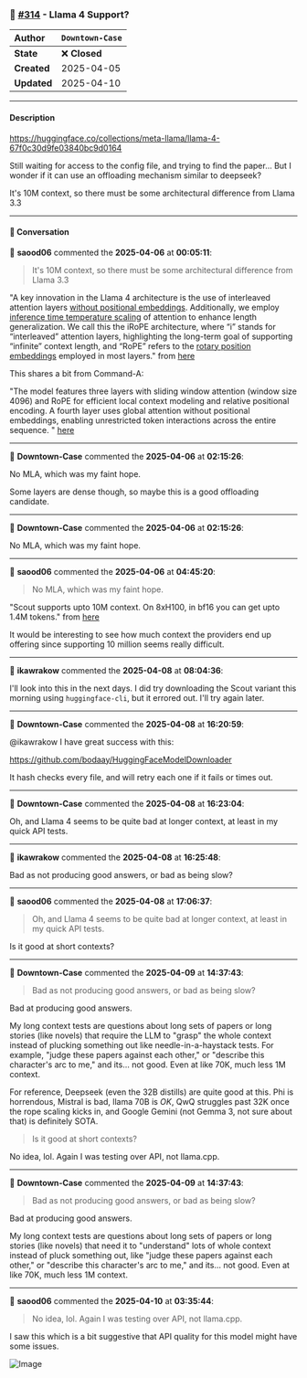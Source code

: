### 📝 [#314](https://github.com/ikawrakow/ik_llama.cpp/issues/314) - Llama 4 Support?

| **Author** | `Downtown-Case` |
| :--- | :--- |
| **State** | ❌ **Closed** |
| **Created** | 2025-04-05 |
| **Updated** | 2025-04-10 |

---

#### Description

https://huggingface.co/collections/meta-llama/llama-4-67f0c30d9fe03840bc9d0164

Still waiting for access to the config file, and trying to find the paper... But I wonder if it can use an offloading mechanism similar to deepseek?

It's 10M context, so there must be some architectural difference from Llama 3.3

---

#### 💬 Conversation

👤 **saood06** commented the **2025-04-06** at **00:05:11**:<br>

>It's 10M context, so there must be some architectural difference from Llama 3.3

"A key innovation in the Llama 4 architecture is the use of interleaved attention layers [without positional embeddings](https://arxiv.org/abs/2305.19466). Additionally, we employ [inference time temperature scaling](https://arxiv.org/pdf/2501.19399) of attention to enhance length generalization. We call this the iRoPE architecture, where “i” stands for “interleaved” attention layers, highlighting the long-term goal of supporting “infinite” context length, and “RoPE” refers to the [rotary position embeddings](https://arxiv.org/abs/2104.09864) employed in most layers." from [here](https://ai.meta.com/blog/llama-4-multimodal-intelligence/?utm_source=twitter&utm_medium=organic_social&utm_content=image&utm_campaign=llama4)

This shares a bit from Command-A:

"The model features three layers with sliding window attention (window size 4096) and RoPE for efficient local context modeling and relative positional encoding. A fourth layer uses global attention without positional embeddings, enabling unrestricted token interactions across the entire sequence. " [here](https://huggingface.co/CohereForAI/c4ai-command-a-03-2025)

---

👤 **Downtown-Case** commented the **2025-04-06** at **02:15:26**:<br>

No MLA, which was my faint hope.

Some layers are dense though, so maybe this is a good offloading candidate.

---

👤 **Downtown-Case** commented the **2025-04-06** at **02:15:26**:<br>

No MLA, which was my faint hope.

---

👤 **saood06** commented the **2025-04-06** at **04:45:20**:<br>

> No MLA, which was my faint hope.

"Scout supports upto 10M context. On 8xH100, in bf16 you can get upto 1.4M tokens." from [here](https://github.com/meta-llama/llama-cookbook/blob/main/getting-started/build_with_llama_4.ipynb)

It would be interesting to see how much context the providers end up offering since supporting 10 million seems really difficult.

---

👤 **ikawrakow** commented the **2025-04-08** at **08:04:36**:<br>

I'll look into this in the next days. I did try downloading the Scout variant this morning using `huggingface-cli`, but it errored out. I'll try again later.

---

👤 **Downtown-Case** commented the **2025-04-08** at **16:20:59**:<br>

@ikawrakow I have great success with this:

https://github.com/bodaay/HuggingFaceModelDownloader

It hash checks every file, and will retry each one if it fails or times out.

---

👤 **Downtown-Case** commented the **2025-04-08** at **16:23:04**:<br>

Oh, and Llama 4 seems to be quite bad at longer context, at least in my quick API tests.

---

👤 **ikawrakow** commented the **2025-04-08** at **16:25:48**:<br>

Bad as not producing good answers, or bad as being slow?

---

👤 **saood06** commented the **2025-04-08** at **17:06:37**:<br>

> Oh, and Llama 4 seems to be quite bad at longer context, at least in my quick API tests.

Is it good at short contexts?

---

👤 **Downtown-Case** commented the **2025-04-09** at **14:37:43**:<br>

> Bad as not producing good answers, or bad as being slow?

Bad at producing good answers.

My long context tests are questions about long sets of papers or long stories (like novels) that require the LLM to "grasp" the whole context instead of plucking something out like needle-in-a-haystack tests. For example, "judge these papers against each other," or "describe this character's arc to me," and its... not good. Even at like 70K, much less 1M context.

For reference, Deepseek (even the 32B distills) are quite good at this. Phi is horrendous, Mistral is bad, llama 70B is *OK*, QwQ struggles past 32K once the rope scaling kicks in, and Google Gemini (not Gemma 3, not sure about that) is definitely SOTA.

> Is it good at short contexts?

No idea, lol. Again I was testing over API, not llama.cpp.

---

👤 **Downtown-Case** commented the **2025-04-09** at **14:37:43**:<br>

> Bad as not producing good answers, or bad as being slow?

Bad at producing good answers.

My long context tests are questions about long sets of papers or long stories (like novels) that need it to "understand" lots of whole context instead of pluck something out, like "judge these papers against each other," or "describe this character's arc to me," and its... not good. Even at like 70K, much less 1M context.

---

👤 **saood06** commented the **2025-04-10** at **03:35:44**:<br>

> No idea, lol. Again I was testing over API, not llama.cpp.

I saw this which is a bit suggestive that API quality for this model might have some issues.

![Image](https://github.com/user-attachments/assets/ea6dcee6-9686-46fc-a489-eac6845ff2df)